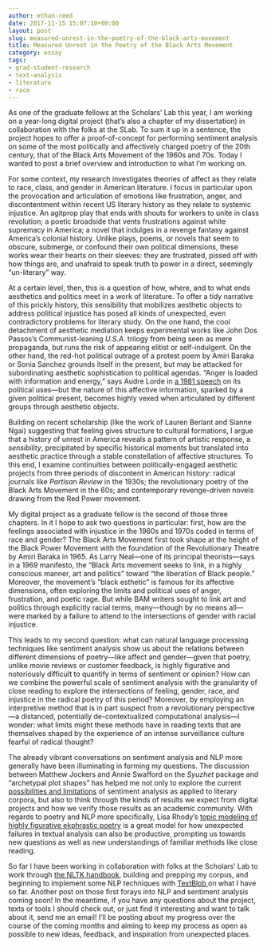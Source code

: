 ```yaml
---
author: ethan-reed
date: 2017-11-15 15:07:10+00:00
layout: post
slug: measured-unrest-in-the-poetry-of-the-black-arts-movement
title: Measured Unrest in the Poetry of the Black Arts Movement
category: essay
tags:
- grad-student-research
- text-analysis
- literature
- race
---
```


As one of the graduate fellows at the Scholars’ Lab this year, I am working on a year-long digital project (that’s also a chapter of my dissertation) in collaboration with the folks at the SLab. To sum it up in a sentence, the project hopes to offer a proof-of-concept for performing sentiment analysis on some of the most politically and affectively charged poetry of the 20th century, that of the Black Arts Movement of the 1960s and 70s. Today I wanted to post a brief overview and introduction to what I’m working on.

For some context, my research investigates theories of affect as they relate to race, class, and gender in American literature. I focus in particular upon the provocation and articulation of emotions like frustration, anger, and discontentment within recent US literary history as they relate to systemic injustice. An agitprop play that ends with shouts for workers to unite in class revolution; a poetic broadside that vents frustrations against white supremacy in America; a novel that indulges in a revenge fantasy against America’s colonial history. Unlike plays, poems, or novels that seem to obscure, submerge, or confound their own political dimensions, these works wear their hearts on their sleeves: they are frustrated, pissed off with how things are, and unafraid to speak truth to power in a direct, seemingly “un-literary” way.

At a certain level, then, this is a question of how, where, and to what ends aesthetics and politics meet in a work of literature. To offer a tidy narrative of this prickly history, this sensibility that mobilizes aesthetic objects to address political injustice has posed all kinds of unexpected, even contradictory problems for literary study. On the one hand, the cool detachment of aesthetic mediation keeps experimental works like John Dos Passos’s Communist-leaning _U.S.A._ trilogy from being seen as mere propaganda, but runs the risk of appearing elitist or self-indulgent. On the other hand, the red-hot political outrage of a protest poem by Amiri Baraka or Sonia Sanchez grounds itself in the present, but may be attacked for subordinating aesthetic sophistication to political agendas. “Anger is loaded with information and energy,” says Audre Lorde in [a 1981 speech](http://www.blackpast.org/1981-audre-lorde-uses-anger-women-responding-racism) on its political uses&mdash;but the nature of this affective information, sparked by a given political present, becomes highly vexed when articulated by different groups through aesthetic objects. 

Building on recent scholarship (like the work of Lauren Berlant and Sianne Ngai) suggesting that feeling gives structure to cultural formations, I argue that a history of unrest in America reveals a pattern of artistic response, a _sensibility_, precipitated by specific historical moments but translated into aesthetic practice through a stable constellation of affective structures. To this end, I examine continuities between politically-engaged aesthetic projects from three periods of discontent in American history: radical journals like _Partisan Review_ in the 1930s; the revolutionary poetry of the Black Arts Movement in the 60s; and contemporary revenge-driven novels drawing from the Red Power movement.
	
My digital project as a graduate fellow is the second of those three chapters. In it I hope to ask two questions in particular: first, how are the feelings associated with injustice in the 1960s and 1970s coded in terms of race and gender? The Black Arts Movement first took shape at the height of the Black Power Movement with the foundation of the Revolutionary Theatre by Amiri Baraka in 1965. As Larry Neal&mdash;one of its principal theorists&mdash;says in a 1969 manifesto, the “Black Arts movement seeks to link, in a highly conscious manner, art and politics” toward “the liberation of Black people.” Moreover, the movement’s “black esthetic” is famous for its affective dimensions, often exploring the limits and political uses of anger, frustration, and poetic rage. But while BAM writers sought to link art and politics through explicitly racial terms, many&mdash;though by no means all&mdash;were marked by a failure to attend to the intersections of gender with racial injustice.

This leads to my second question: what can natural language processing techniques like sentiment analysis show us about the relations between different dimensions of poetry&mdash;like affect and gender&mdash;given that poetry, unlike movie reviews or customer feedback, is highly figurative and notoriously difficult to quantify in terms of sentiment or opinion? How can we combine the powerful scale of sentiment analysis with the granularity of close reading to explore the intersections of feeling, gender, race, and injustice in the radical poetry of this period? Moreover, by employing an interpretive method that is in part suspect from a revolutionary perspective&mdash;a distanced, potentially de-contextualized computational analysis&mdash;I wonder: what limits might these methods have in reading texts that are themselves shaped by the experience of an intense surveillance culture fearful of radical thought?

The already vibrant conversations on sentiment analysis and NLP more generally have been illuminating in forming my questions. The discussion between Matthew Jockers and Annie Swafford on the _Syuzhet_ package and “archetypal plot shapes” has helped me not only to explore the current [possibilities and limitations](https://annieswafford.wordpress.com/category/syuzhet/) of sentiment analysis as applied to literary corpora, but also to think through the kinds of results we expect from digital projects and how we verify those results as an academic community. With regards to poetry and NLP more specifically, Lisa Rhody’s [topic modeling of highly figurative ekphrastic poetry](http://journalofdigitalhumanities.org/2-1/topic-modeling-and-figurative-language-by-lisa-m-rhody/) is a great model for how unexpected failures in textual analysis can also be productive, prompting us towards new questions as well as new understandings of familiar methods like close reading.

So far I have been working in collaboration with folks at the Scholars’ Lab to work through [the NLTK handbook](http://www.nltk.org/book/), building and prepping my corpus, and beginning to implement some NLP techniques with [TextBlob ](https://textblob.readthedocs.io/en/dev/)on what I have so far. Another post on those first forays into NLP and sentiment analysis coming soon! In the meantime, if you have any questions about the project, texts or tools I should check out, or just find it interesting and want to talk about it, send me an email! I’ll be posting about my progress over the course of the coming months and aiming to keep my process as open as possible to new ideas, feedback, and inspiration from unexpected places.

